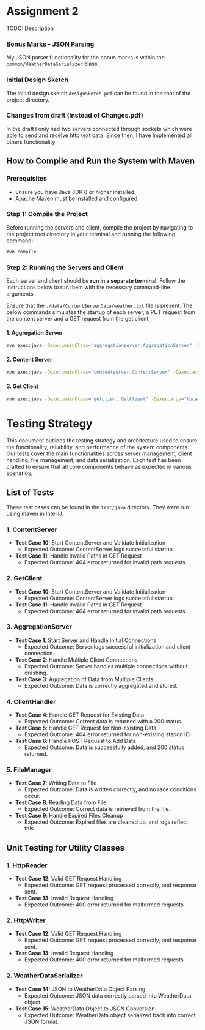 
# Assignment 2

TODO: Description 

### Bonus Marks - JSON Parsing

My JSON parser functionality for the bonus marks is within the `common/WeatherDataSerializer` class. 

### Initial Design Sketch

The initial design sketch `designSketch.pdf` can be found in the root of the project directory.

### Changes from draft (Instead of Changes.pdf)

In the draft I only had two servers connected through sockets which were able to send and receive http text data. Since then, I have Implemented all others functionality

## How to Compile and Run the System with Maven

### Prerequisites

- Ensure you have Java JDK 8 or higher installed.
- Apache Maven must be installed and configured.

### Step 1: Compile the Project

Before running the servers and client, compile the project by navigating to the project root directory in your terminal and running the following command:

```bash
mvn compile
```

### Step 2: Running the Servers and Client

Each server and client should be **run in a separate terminal**. Follow the instructions below to run them with the necessary command-line arguments.

Ensure that the `./data/ContentServerData/weather.txt` file is present. The below commands simulates the startup of each server, a PUT request from the content server and a GET request from the get client.

#### 1. Aggregation Server
```bash
mvn exec:java -Dexec.mainClass="aggregationserver.AggregationServer" -Dexec.args="4567"
```
#### 2. Content Server

```bash
mvn exec:java -Dexec.mainClass="contentserver.ContentServer" -Dexec.args="localhost:4567 ./data/ContentServerData/weather.txt"
```
#### 3. Get Client

```bash
mvn exec:java -Dexec.mainClass="getclient.GetClient" -Dexec.args="localhost:4567 weather"
```

# Testing Strategy

This document outlines the testing strategy and architecture used to ensure the functionality, reliability, and performance of the system components. Our tests cover the main functionalities across server management, client handling, file management, and data serialization. Each test has been crafted to ensure that all core components behave as expected in various scenarios.

## List of Tests

These test cases can be found in the `test/java` directory. They were run using maven in IntelliJ.

### 1. ContentServer 
- **Test Case 10**: Start ContentServer and Validate Initialization
   - Expected Outcome: ContentServer logs successful startup.
- **Test Case 11**: Handle Invalid Paths in GET Request
   - Expected Outcome: 404 error returned for invalid path requests.

### 2. GetClient
- **Test Case 10**: Start ContentServer and Validate Initialization
   - Expected Outcome: ContentServer logs successful startup.
- **Test Case 11**: Handle Invalid Paths in GET Request
   - Expected Outcome: 404 error returned for invalid path requests.

### 3. AggregationServer
- **Test Case 1**: Start Server and Handle Initial Connections
   - Expected Outcome: Server logs successful initialization and client connection.
- **Test Case 2**: Handle Multiple Client Connections
   - Expected Outcome: Server handles multiple connections without crashing.
- **Test Case 3**: Aggregation of Data from Multiple Clients
   - Expected Outcome: Data is correctly aggregated and stored.

### 4. ClientHandler
- **Test Case 4**: Handle GET Request for Existing Data
   - Expected Outcome: Correct data is returned with a 200 status.
- **Test Case 5**: Handle GET Request for Non-existing Data
   - Expected Outcome: 404 error returned for non-existing station ID.
- **Test Case 6**: Handle POST Request to Add Data
   - Expected Outcome: Data is successfully added, and 200 status returned.

### 5. FileManager
- **Test Case 7**: Writing Data to File
   - Expected Outcome: Data is written correctly, and no race conditions occur.
- **Test Case 8**: Reading Data from File
   - Expected Outcome: Correct data is retrieved from the file.
- **Test Case 9**: Handle Expired Files Cleanup
   - Expected Outcome: Expired files are cleaned up, and logs reflect this.

## Unit Testing for Utility Classes

### 1. HttpReader
- **Test Case 12**: Valid GET Request Handling
   - Expected Outcome: GET request processed correctly, and response sent.
- **Test Case 13**: Invalid Request Handling
   - Expected Outcome: 400 error returned for malformed requests.

### 2. HttpWriter
- **Test Case 12**: Valid GET Request Handling
   - Expected Outcome: GET request processed correctly, and response sent.
- **Test Case 13**: Invalid Request Handling
   - Expected Outcome: 400 error returned for malformed requests.

### 2. WeatherDataSerializer
- **Test Case 14**: JSON to WeatherData Object Parsing
   - Expected Outcome: JSON data correctly parsed into WeatherData object.
- **Test Case 15**: WeatherData Object to JSON Conversion
   - Expected Outcome: WeatherData object serialized back into correct JSON format.
